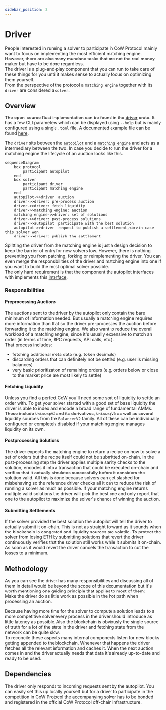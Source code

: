 ```yaml
---
sidebar_position: 2
---
```


# Driver

People interested in running a solver to participate in CoW Protocol mainly want to focus on implementing the most efficient matching engine.
However, there are also many mundane tasks that are not the real money maker but have to be done regardless.  
The driver is a plug-and-play component that you can run to take care of these things for you until it makes sense to actually focus on optimizing them yourself.  
From the perspective of the protocol a `matching engine` together with its `driver` are considered a `solver`.

## Overview

The open-source Rust implementation can be found in the [driver](https://github.com/cowprotocol/services/tree/main/crates/driver) crate.
It has a few CLI parameters which can be displayed using `--help` but is mainly configured using a single `.toml` file.
A documented example file can be found [here](https://github.com/cowprotocol/services/blob/main/crates/driver/example.toml).

The `driver` sits between the [`autopilot`](autopilot) and a [`matching engine`](solver-engine) and acts as a intermediary between the two.
In case you decide to run the driver for a matching engine the lifecycle of an auction looks like this.

```mermaid
sequenceDiagram
    box protocol
        participant autopilot
    end
    box solver
        participant driver
        participant matching engine
    end
    autopilot->>driver: auction
    driver->>driver: pre-process auction
    driver->>driver: fetch liquidity
    driver->>matching engine: auction
    matching engine->>driver: set of solutions
    driver->>driver: post-process solutions
    driver->>autopilot: participate with the best solution
    autopilot->>driver: request to publish a settlement,<br>in case this solver won
    driver->>driver: publish the settlement
```

Splitting the driver from the matching engine is just a design decision to keep the barrier of entry for new solvers low.
However, there is nothing preventing you from patching, forking or reimplementing the driver.
You can even merge the responsibilities of the driver and matching engine into one if you want to build the most optimal solver possible.  
The only hard requirement is that the component the autopilot interfaces with implements this [interface](api/driver).

### Responsibilities

#### Preprocessing Auctions

The auctions sent to the driver by the autopilot only contain the bare minimum of information needed.
But usually a matching engine requires more information than that so the driver pre-processes the auction before forwarding it to the matching engine.
We also want to reduce the overall workload of a matching engine, since it's usually expensive to match an order (in terms of time, RPC requests, API calls, etc.).  
That process includes:
* fetching additional meta data (e.g. token decimals)
* discarding orders that can definitely not be settled (e.g. user is missing balances)
* very basic prioritization of remaining orders (e.g. orders below or close to the market price are most likely to settle)

#### Fetching Liquidity

Unless you find a perfect CoW you'll need some sort of liquidity to settle an order with.
To get your solver started with a good set of base liquidity the driver is able to index and encode a broad range of fundamental AMMs.
These include `UniswapV2` and its derivatives, `UniswapV3` as well as several liquidity sources from the `BalancerV2` family.
All of these can be individually configured or completely disabled if your matching engine manages liquidity on its own.

#### Postprocessing Solutions

The driver expects the matching engine to return a recipe on how to solve a set of orders but the recipe itself could not be submitted on-chain.
In the post-processing step the driver applies multiple sanity checks to the solution, encodes it into a transaction that could be executed on-chain and verifies that it actually simulates successfully before it considers the solution valid.
All this is done because solvers can get slashed for misbehaving so the reference driver checks all it can to reduce the risk of running a solver as much as possible.
If your matching engine returns multiple valid solutions the driver will pick the best one and only report that one to the autopilot to maximize the solver's chance of winning the auction.

#### Submitting Settlements

If the solver provided the best solution the autopilot will tell the driver to actually submit it on-chain.
This is not as straight forward as it sounds when the blockchain is congested and liquidity sources are volatile.
To protect the solver from losing ETH by submitting solutions that revert the driver continuously verifies that the solution still works while it submits it on-chain.
As soon as it would revert the driver cancels the transaction to cut the losses to a minimum.

## Methodology

As you can see the driver has many responsibilities and discussing all of them in detail would be beyond the scope of this documentation but it's worth mentioning one guiding principle that applies to most of them:  
Make the driver do as little work as possible in the hot path when processing an auction.

Because having more time for the solver to compute a solution leads to a more competitive solver every process in the driver should introduce as little latency as possible.
Also the blockchain is obviously the single source of truth for a lot of the state in the driver and fetching state from the network can be quite slow.  
To reconcile these aspects many internal components listen for new blocks getting appended to the blockchain.
Whenever that happens the driver fetches all the relevant information and caches it.
When the next auction comes in and the driver actually needs that data it's already up-to-date and ready to be used.


## Dependencies

The driver only responds to incoming requests sent by the autopilot.
You can easily set this up locally yourself but for a driver to participate in the competition in CoW Protocol the accompanying solver has to be bonded and registered in the official CoW Protocol off-chain infrastructure.
